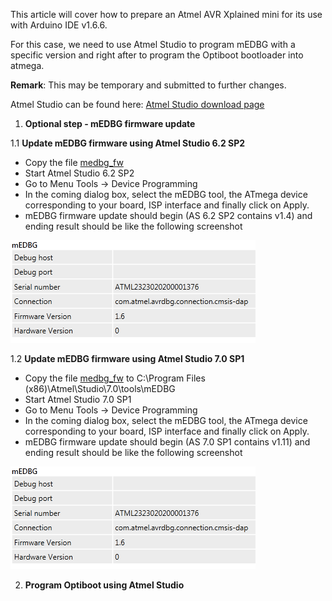 This article will cover how to prepare an Atmel AVR Xplained mini for its use with Arduino IDE v1.6.6.

For this case, we need to use Atmel Studio to program mEDBG with a specific version and right after to program the Optiboot bootloader into atmega.

**Remark**: This may be temporary and submitted to further changes.

Atmel Studio can be found here: [Atmel Studio download page](http://www.atmel.com/tools/atmelstudio.aspx)

1. **Optional step - mEDBG firmware update**

1.1 **Update mEDBG firmware using Atmel Studio 6.2 SP2**
- Copy the file [medbg_fw](https://github.com/AtmelUniversityFrance/atmel-avr-xmini-boardmanagermodule/blob/master/extras/mEDBG_firmware_v1.6/medbg_fw.zip)
- Start Atmel Studio 6.2 SP2
- Go to Menu Tools -> Device Programming
- In the coming dialog box, select the mEDBG tool, the ATmega device corresponding to your board, ISP interface and finally click on Apply.
- mEDBG firmware update should begin (AS 6.2 SP2 contains v1.4) and ending result should be like the following screenshot

![screenshot of mEDBG version after upgrade](https://github.com/AtmelUniversityFrance/atmel-avr-xmini-boardmanagermodule/blob/master/extras/wiki_images/screenshot_mEDBG_version_after_upgrade.png)

1.2 **Update mEDBG firmware using Atmel Studio 7.0 SP1**
- Copy the file [medbg_fw](https://github.com/AtmelUniversityFrance/atmel-avr-xmini-boardmanagermodule/blob/master/extras/mEDBG_firmware_v1.6/medbg_fw.zip) to C:\Program Files (x86)\Atmel\Studio\7.0\tools\mEDBG
- Start Atmel Studio 7.0 SP1
- Go to Menu Tools -> Device Programming
- In the coming dialog box, select the mEDBG tool, the ATmega device corresponding to your board, ISP interface and finally click on Apply.
- mEDBG firmware update should begin (AS 7.0 SP1 contains v1.11) and ending result should be like the following screenshot

![screenshot of mEDBG version after upgrade](https://github.com/AtmelUniversityFrance/atmel-avr-xmini-boardmanagermodule/blob/master/extras/wiki_images/screenshot_mEDBG_version_after_upgrade.png)

2. **Program Optiboot using Atmel Studio**